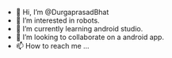 - 👋 Hi, I’m @DurgaprasadBhat
- 👀 I’m interested in robots.
- 🌱 I’m currently learning android studio.
- 💞️ I’m looking to collaborate on a android app.
- 📫 How to reach me ...

<!---
DurgaprasadBhat/DurgaprasadBhat is a ✨ special ✨ repository because its `README.md` (this file) appears on your GitHub profile.
You can click the Preview link to take a look at your changes.
--->
